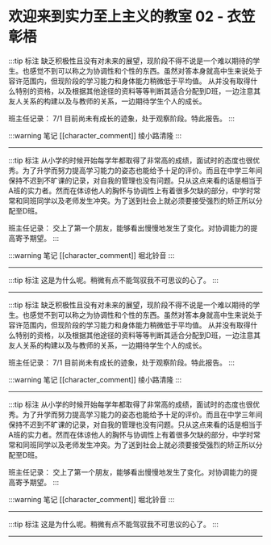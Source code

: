 # 欢迎来到实力至上主义的教室 02 - 衣笠彰梧

:::tip 标注
缺乏积极性且没有对未来的展望，现阶段不得不说是一个难以期待的学生。也感觉不到可以称之为协调性和个性的东西。虽然对答本身就高中生来说处于容许范围内，但现阶段的学习能力和身体能力稍微低于平均值。
从并没有取得什么特别的资格，以及根据其他途径的资料等等判断其适合分配到D班，一边注意其友人关系的构建以及与教师的关系，一边期待学生个人的成长。

班主任记录：
7/1 目前尚未有成长的迹象，处于观察阶段。特此报告。
:::

:::warning 笔记
[[character_comment]] 绫小路清隆
:::

---

:::tip 标注
从小学的时候开始每学年都取得了非常高的成绩，面试时的态度也很优秀。为了升学而努力提高学习能力的姿态也能给予十足的评价。而且在中学三年间保持不迟到不旷课的记录，对自我的管理也没有问题。只从这点来看的话是相当于A班的实力者。然而在体谅他人的胸怀与协调性上有着很多欠缺的部分，中学时常常和同班同学以及老师发生冲突。为了送到社会上就必须要接受强烈的矫正所以分配至D班。

班主任记录：
交上了第一个朋友，能够看出慢慢地发生了变化。对协调能力的提高寄予期望。
:::

:::warning 笔记
[[character_comment]] 堀北铃音
:::

---

:::tip 标注
这是为什么呢。稍微有点不能驾驭我不可思议的心了。
:::

---

:::tip 标注
缺乏积极性且没有对未来的展望，现阶段不得不说是一个难以期待的学生。也感觉不到可以称之为协调性和个性的东西。虽然对答本身就高中生来说处于容许范围内，但现阶段的学习能力和身体能力稍微低于平均值。
从并没有取得什么特别的资格，以及根据其他途径的资料等等判断其适合分配到D班，一边注意其友人关系的构建以及与教师的关系，一边期待学生个人的成长。

班主任记录：
7/1 目前尚未有成长的迹象，处于观察阶段。特此报告。
:::

:::warning 笔记
[[character_comment]] 绫小路清隆
:::

---

:::tip 标注
从小学的时候开始每学年都取得了非常高的成绩，面试时的态度也很优秀。为了升学而努力提高学习能力的姿态也能给予十足的评价。而且在中学三年间保持不迟到不旷课的记录，对自我的管理也没有问题。只从这点来看的话是相当于A班的实力者。然而在体谅他人的胸怀与协调性上有着很多欠缺的部分，中学时常常和同班同学以及老师发生冲突。为了送到社会上就必须要接受强烈的矫正所以分配至D班。

班主任记录：
交上了第一个朋友，能够看出慢慢地发生了变化。对协调能力的提高寄予期望。
:::

:::warning 笔记
[[character_comment]] 堀北铃音
:::

---

:::tip 标注
这是为什么呢。稍微有点不能驾驭我不可思议的心了。
:::

---

